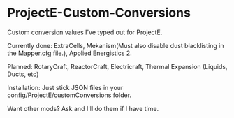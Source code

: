 # ProjectE-Custom-Conversions
Custom conversion values I've typed out for ProjectE.

Currently done:
ExtraCells, Mekanism(Must also disable dust blacklisting in the Mapper.cfg file.), Applied Energistics 2.

Planned:
RotaryCraft, ReactorCraft, Electricraft, Thermal Expansion (Liquids, Ducts, etc)

Installation: Just stick JSON files in your config/ProjectE/customConversions folder.

Want other mods? Ask and I'll do them if I have time.
